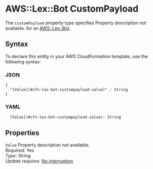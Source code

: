 # AWS::Lex::Bot CustomPayload<a name="aws-properties-lex-bot-custompayload"></a>

<a name="aws-properties-lex-bot-custompayload-description"></a>The `CustomPayload` property type specifies Property description not available\. for an [AWS::Lex::Bot](aws-resource-lex-bot.md)\.

## Syntax<a name="aws-properties-lex-bot-custompayload-syntax"></a>

To declare this entity in your AWS CloudFormation template, use the following syntax:

### JSON<a name="aws-properties-lex-bot-custompayload-syntax.json"></a>

```
{
  "[Value](#cfn-lex-bot-custompayload-value)" : String
}
```

### YAML<a name="aws-properties-lex-bot-custompayload-syntax.yaml"></a>

```
  [Value](#cfn-lex-bot-custompayload-value): String
```

## Properties<a name="aws-properties-lex-bot-custompayload-properties"></a>

`Value`  <a name="cfn-lex-bot-custompayload-value"></a>
Property description not available\.  
*Required*: Yes  
*Type*: String  
*Update requires*: [No interruption](https://docs.aws.amazon.com/AWSCloudFormation/latest/UserGuide/using-cfn-updating-stacks-update-behaviors.html#update-no-interrupt)